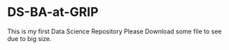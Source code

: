 # DS-BA-at-GRIP
This is my first Data Science Repository
Please Download some file to see due to big size.

